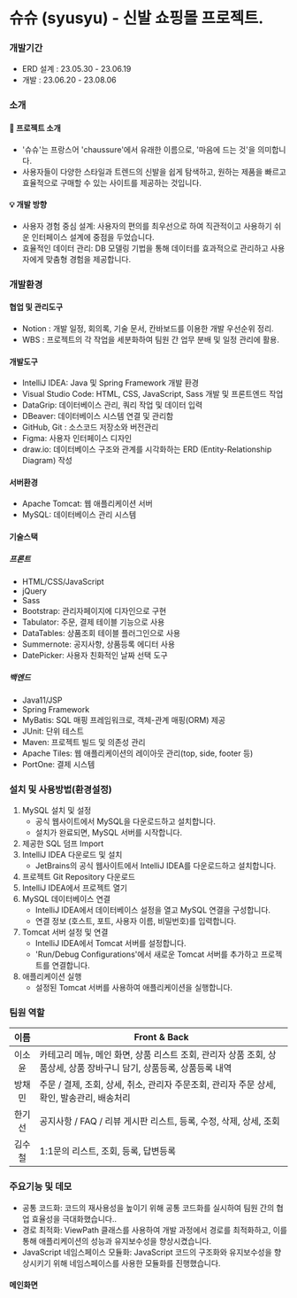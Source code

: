 # 슈슈 (syusyu) - 신발 쇼핑몰 프로젝트. 

### 개발기간
* ERD 설계 : 23.05.30 - 23.06.19 
* 개발 : 23.06.20 - 23.08.06

### 소개
#### 🌟 프로젝트 소개
* '슈슈'는 프랑스어 'chaussure'에서 유래한 이름으로, '마음에 드는 것'을 의미합니다.
* 사용자들이 다양한 스타일과 트렌드의 신발을 쉽게 탐색하고, 원하는 제품을 빠르고 효율적으로 구매할 수 있는 사이트를 제공하는 것입니다.

#### 💡 개발 방향
* 사용자 경험 중심 설계: 사용자의 편의를 최우선으로 하여 직관적이고 사용하기 쉬운 인터페이스 설계에 중점을 두었습니다.
* 효율적인 데이터 관리: DB 모델링 기법을 통해 데이터를 효과적으로 관리하고 사용자에게 맞춤형 경험을 제공합니다.

### 개발환경
#### 협업 및 관리도구
- Notion : 개발 일정, 회의록, 기술 문서, 칸바보드를 이용한 개발 우선순위 정리.
- WBS : 프로젝트의 각 작업을 세분화하여 팀원 간 업무 분배 및 일정 관리에 활용.

#### 개발도구
- IntelliJ IDEA: Java 및 Spring Framework 개발 환경
- Visual Studio Code: HTML, CSS, JavaScript, Sass 개발 및 프론트엔드 작업
- DataGrip: 데이터베이스 관리, 쿼리 작업 및 데이터 입력
- DBeaver: 데이터베이스 시스템 연결 및 관리함
- GitHub, Git : 소스코드 저장소와 버전관리
- Figma: 사용자 인터페이스 디자인
- draw.io: 데이터베이스 구조와 관계를 시각화하는 ERD (Entity-Relationship Diagram) 작성

#### 서버환경
- Apache Tomcat: 웹 애플리케이션 서버
- MySQL: 데이터베이스 관리 시스템

#### 기술스택
##### 프론트
- HTML/CSS/JavaScript
- jQuery
- Sass 
- Bootstrap: 관리자페이지에 디자인으로 구현
- Tabulator: 주문, 결제 테이블 기능으로 사용
- DataTables: 상품조회 테이블 플러그인으로 사용
- Summernote: 공지사항, 상품등록 에디터 사용
- DatePicker: 사용자 친화적인 날짜 선택 도구

##### 백엔드
- Java11/JSP
- Spring Framework 
- MyBatis: SQL 매핑 프레임워크로, 객체-관계 매핑(ORM) 제공
- JUnit: 단위 테스트
- Maven: 프로젝트 빌드 및 의존성 관리
- Apache Tiles: 웹 애플리케이션의 레이아웃 관리(top, side, footer 등)
- PortOne: 결제 시스템

### 설치 및 사용방법(환경설정)
1. MySQL 설치 및 설정
   - 공식 웹사이트에서 MySQL을 다운로드하고 설치합니다.
   - 설치가 완료되면, MySQL 서버를 시작합니다.
2. 제공한 SQL 덤프 Import
3. IntelliJ IDEA 다운로드 및 설치
   - JetBrains의 공식 웹사이트에서 IntelliJ IDEA를 다운로드하고 설치합니다.
4. 프로젝트 Git Repository 다운로드
5. IntelliJ IDEA에서 프로젝트 열기
6. MySQL 데이터베이스 연결
   - IntelliJ IDEA에서 데이터베이스 설정을 열고 MySQL 연결을 구성합니다.
   - 연결 정보 (호스트, 포트, 사용자 이름, 비밀번호)를 입력합니다.
7. Tomcat 서버 설정 및 연결
   - IntelliJ IDEA에서 Tomcat 서버를 설정합니다.
   - 'Run/Debug Configurations'에서 새로운 Tomcat 서버를 추가하고 프로젝트를 연결합니다.
8. 애플리케이션 실행
   - 설정된 Tomcat 서버를 사용하여 애플리케이션을 실행합니다.
  
### 팀원 역할
| 이름   | Front & Back             |
|:-----:|--------------------------------------------------------------------------------------|
| 이소윤 | 카테고리 메뉴, 메인 화면, 상품 리스트 조회, 관리자 상품 조회, 상품상세, 상품 장바구니 담기, 상품등록, 상품등록 내역|
| 방채민 | 주문 / 결제, 조회, 상세, 취소, 관리자 주문조회, 관리자 주문 상세, 확인, 발송관리, 배송처리|
| 한기선 | 공지사항 / FAQ / 리뷰 게시판 리스트, 등록, 수정, 삭제, 상세, 조회|
| 김수철 | 1:1문의 리스트, 조회, 등록, 답변등록|

### 주요기능 및 데모
* 공통 코드화: 코드의 재사용성을 높이기 위해 공통 코드화를 실시하여 팀원 간의 협업 효율성을 극대화했습니다..
* 경로 최적화: ViewPath 클래스를 사용하여 개발 과정에서 경로를 최적화하고, 이를 통해 애플리케이션의 성능과 유지보수성을 향상시켰습니다.
* JavaScript 네임스페이스 모듈화: JavaScript 코드의 구조화와 유지보수성을 향상시키기 위해 네임스페이스를 사용한 모듈화를 진행했습니다.

#### 메인화면
